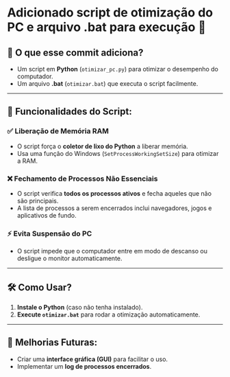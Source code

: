 # Adicionado script de otimização do PC e arquivo .bat para execução 🚀

## 📌 O que esse commit adiciona?
- Um script em **Python** (`otimizar_pc.py`) para otimizar o desempenho do computador.
- Um arquivo **.bat** (`otimizar.bat`) que executa o script facilmente.

---

## 🔧 Funcionalidades do Script:
### ✅ **Liberação de Memória RAM**
- O script força o **coletor de lixo do Python** a liberar memória.
- Usa uma função do Windows (`SetProcessWorkingSetSize`) para otimizar a RAM.

### ❌ **Fechamento de Processos Não Essenciais**
- O script verifica **todos os processos ativos** e fecha aqueles que não são principais.
- A lista de processos a serem encerrados inclui navegadores, jogos e aplicativos de fundo.

### ⚡ **Evita Suspensão do PC**
- O script impede que o computador entre em modo de descanso ou desligue o monitor automaticamente.

---

## 🛠 Como Usar?
1. **Instale o Python** (caso não tenha instalado).
2. **Execute `otimizar.bat`** para rodar a otimização automaticamente.

---

## 🚀 Melhorias Futuras:
- Criar uma **interface gráfica (GUI)** para facilitar o uso.
- Implementar um **log de processos encerrados**.
